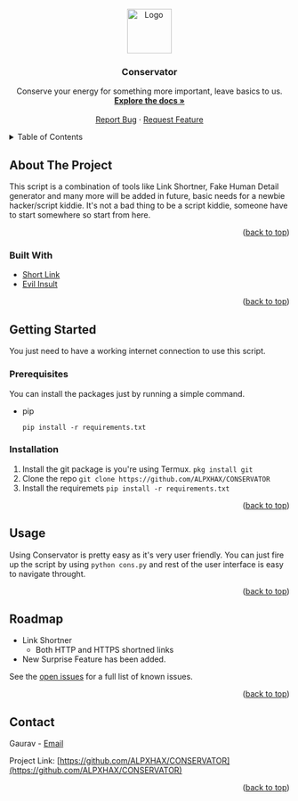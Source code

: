 <div id="top"></div>

<!-- PROJECT LOGO -->
<br />
<div align="center">
  <a href="https://github.com/ALPXHAX/CONSERVATOR">
    <img src="![cr](https://user-images.githubusercontent.com/34656604/140616340-8a415687-9b10-4774-8bc7-215c5bc1a718.png)" alt="Logo" width="80" height="80">
  </a>

<h3 align="center">Conservator</h3>

  <p align="center">
    Conserve your energy for something more important, leave basics to us.
    <br />
    <a href="https://github.com/ALPXHAX/CONSERVATOR"><strong>Explore the docs »</strong></a>
    <br />
    <br />
    <a href="https://github.com/ALPXHAX/CONSERVATOR/issues">Report Bug</a>
    ·
    <a href="https://github.com/ALPXHAX/CONSERVATOR/issues">Request Feature</a>
  </p>
</div>



<!-- TABLE OF CONTENTS -->
<details>
  <summary>Table of Contents</summary>
  <ol>
    <li>
      <a href="#about-the-project">About The Project</a>
      <ul>
        <li><a href="#built-with">Built With</a></li>
      </ul>
    </li>
    <li>
      <a href="#getting-started">Getting Started</a>
      <ul>
        <li><a href="#prerequisites">Prerequisites</a></li>
        <li><a href="#installation">Installation</a></li>
      </ul>
    </li>
    <li><a href="#usage">Usage</a></li>
    <li><a href="#roadmap">Roadmap</a></li>
    <li><a href="#contact">Contact</a></li>
  </ol>
</details>



<!-- ABOUT THE PROJECT -->
## About The Project

This script is a combination of tools like Link Shortner, Fake Human Detail generator and many more will be added in future, basic needs for a newbie hacker/script kiddie.
It's not a bad thing to be a script kiddie, someone have to start somewhere so start from here.

<p align="right">(<a href="#top">back to top</a>)</p>



### Built With

* [Short Link](https://github.com/FayasNoushad/Short-Link-API)
* [Evil Insult](https://www.evilinsult.com/)
<p align="right">(<a href="#top">back to top</a>)</p>

## Getting Started

You just need to have a working internet connection to use this script.

### Prerequisites

You can install the packages just by running a simple command.
* pip
  ```
  pip install -r requirements.txt

### Installation

1. Install the git package is you're using Termux.
   ```pkg install git```
2. Clone the repo
   ```git clone https://github.com/ALPXHAX/CONSERVATOR```
3. Install the requiremets
   ```pip install -r requirements.txt```

<p align="right">(<a href="#top">back to top</a>)</p>



<!-- USAGE EXAMPLES -->
## Usage

Using Conservator is pretty easy as it's very user friendly.
You can just fire up the script by using ```python cons.py``` and rest of the user interface is easy to navigate throught.


<p align="right">(<a href="#top">back to top</a>)</p>



<!-- ROADMAP -->
## Roadmap

-  Link Shortner
    - Both HTTP and HTTPS shortned links
-  New Surprise Feature has been added.

See the [open issues](https://github.com/ALPXHAX/CONSERVATOR/issues) for a full list of known issues.

<p align="right">(<a href="#top">back to top</a>)</p>



<!-- CONTACT -->
## Contact

Gaurav - [Email](gaurav1tanwar@gmail.com)

Project Link: [https://github.com/ALPXHAX/CONSERVATOR](https://github.com/ALPXHAX/CONSERVATOR)

<p align="right">(<a href="#top">back to top</a>)</p>


